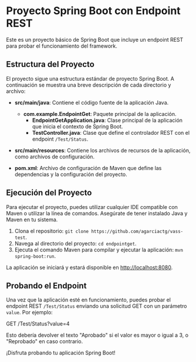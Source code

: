 # Proyecto Spring Boot con Endpoint REST

Este es un proyecto básico de Spring Boot que incluye un endpoint REST para probar el funcionamiento del framework.

## Estructura del Proyecto

El proyecto sigue una estructura estándar de proyecto Spring Boot. A continuación se muestra una breve descripción de cada directorio y archivo:

- **src/main/java**: Contiene el código fuente de la aplicación Java.
  - **com.example.EndpointGet**: Paquete principal de la aplicación.
    - **EndpointGetApplication.java**: Clase principal de la aplicación que inicia el contexto de Spring Boot.
    - **TestController.java**: Clase que define el controlador REST con el endpoint `/Test/Status`.

- **src/main/resources**: Contiene los archivos de recursos de la aplicación, como archivos de configuración.
- **pom.xml**: Archivo de configuración de Maven que define las dependencias y la configuración del proyecto.

## Ejecución del Proyecto

Para ejecutar el proyecto, puedes utilizar cualquier IDE compatible con Maven o utilizar la línea de comandos. Asegúrate de tener instalado Java y Maven en tu sistema.

1. Clona el repositorio: `git clone https://github.com/agarciactg/vass-test`.
2. Navega al directorio del proyecto: `cd endpointget`.
3. Ejecuta el comando Maven para compilar y ejecutar la aplicación: `mvn spring-boot:run`.

La aplicación se iniciará y estará disponible en [http://localhost:8080](http://localhost:8080).

## Probando el Endpoint

Una vez que la aplicación esté en funcionamiento, puedes probar el endpoint REST `/Test/Status` enviando una solicitud GET con un parámetro `value`. Por ejemplo:

GET /Test/Status?value=4

Esto debería devolver el texto "Aprobado" si el valor es mayor o igual a 3, o "Reprobado" en caso contrario.

¡Disfruta probando tu aplicación Spring Boot!

